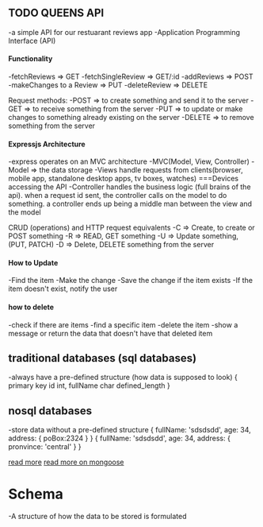 ## TODO QUEENS API
-a simple API for our restuarant reviews app
-Application Programming Interface (API)

#### Functionality
-fetchReviews => GET
-fetchSingleReview => GET/:id
-addReviews => POST
-makeChanges to a Review => PUT
-deleteReview => DELETE


Request methods:
-POST => to create something and send it to the server
-GET => to receive something from the server
-PUT => to update or make changes to something already existing on the server
-DELETE => to remove something from the server

#### Expressjs Architecture
-express operates on an MVC architecture
-MVC(Model, View, Controller)
-Model => the data storage
-Views handle requests from clients(browser, mobile app, standalone desktop apps, tv boxes, watches) ===Devices accessing the API
-Controller handles the business logic (full brains of the api). when a request id sent, the controller calls on the model to do something.
a controller ends up being a middle man between the view and the model


CRUD (operations) and HTTP request equivalents
-C => Create, to create or POST something
-R => READ, GET something
-U => Update something, (PUT, PATCH)
-D => Delete, DELETE something from the server


#### How to Update
-Find the item
-Make the change
-Save the change if the item exists
-If the item doesn't exist, notify the user

#### how to delete
-check if there are items
-find a specific item
-delete the item
-show a message or return the data that doesn't have that deleted item


## traditional databases (sql databases)
-always have a pre-defined structure (how data is supposed to look)
{
    primary key id int,
    fullName char defined_length
}

## nosql databases
-store data without a pre-defined structure
{
    fullName: 'sdsdsdd',
    age: 34,
    address: {
        poBox:2324
    }
}
{
      fullName: 'sdsdsdd',
    age: 34,
    address: {
    pronvince: 'central'
    }
}

[read more](https://docs.mongodb.com/)
[read more on mongoose]()

# Schema
-A structure of how the data to be stored is formulated